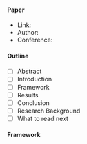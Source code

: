 #### Paper
- Link:
- Author:
- Conference:

#### Outline
- [ ] Abstract
- [ ] Introduction
- [ ] Framework
- [ ] Results
- [ ] Conclusion
- [ ] Research Background
- [ ] What to read next

#### Framework
